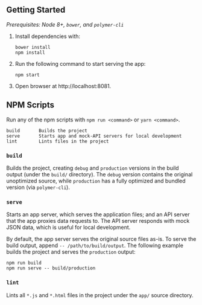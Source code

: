 ## Getting Started

*Prerequisites: Node 8+, `bower`, and `polymer-cli`*

 1. Install dependencies with:

    ```shell
    bower install
    npm install
    ```

 2. Run the following command to start serving the app:

        npm start

 3. Open browser at http://localhost:8081.


## NPM Scripts

Run any of the npm scripts with `npm run <command>` or `yarn <command>`.

    build       Builds the project
    serve       Starts app and mock-API servers for local development
    lint        Lints files in the project

### `build`
Builds the project, creating `debug` and `production` versions in the build output (under the `build/` directory). The `debug` version contains the original unoptimized source, while `production` has a fully optimized and bundled version (via `polymer-cli`).

### `serve`
Starts an app server, which serves the application files; and an API server that the app proxies data requests to. The API server responds with mock JSON data, which is useful for local development.

By default, the app server serves the original source files as-is. To serve the build output, append `-- /path/to/build/output`. The following example builds the project and serves the `production` output:

    npm run build
    npm run serve -- build/production

### `lint`
Lints all `*.js` and `*.html` files in the project under the `app/` source directory.
